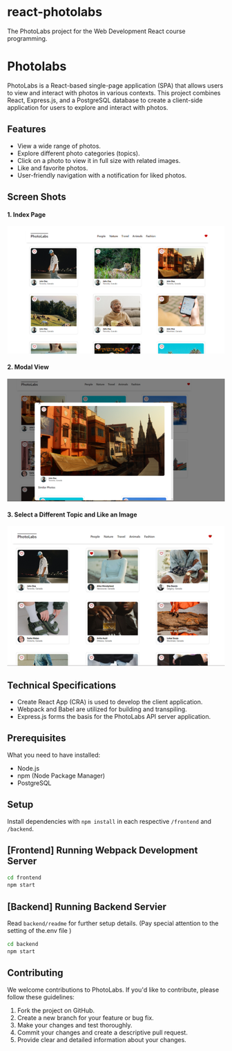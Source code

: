 # react-photolabs
The PhotoLabs project for the Web Development React course programming.

# Photolabs
PhotoLabs is a React-based single-page application (SPA) that allows users to view and interact with photos in various contexts. This project combines React, Express.js, and a PostgreSQL database to create a client-side application for users to explore and interact with photos.

## Features

- View a wide range of photos.
- Explore different photo categories (topics).
- Click on a photo to view it in full size with related images.
- Like and favorite photos.
- User-friendly navigation with a notification for liked photos.

## Screen Shots
#### 1. Index Page
!["index page"](https://github.com/yhuang82/photolabs/blob/main/docs/photo-index.png.png?raw=true)

#### 2. Modal View
!["modal view"](https://github.com/yhuang82/photolabs/blob/main/docs/photo-modal.png.png?raw=true)

#### 3. Select a Different Topic and Like an Image
!["topic page"](https://github.com/yhuang82/photolabs/blob/main/docs/photo-topic.png.png?raw=true)


## Technical Specifications

- Create React App (CRA) is used to develop the client application.
- Webpack and Babel are utilized for building and transpiling.
- Express.js forms the basis for the PhotoLabs API server application.


## Prerequisites

What you need to have installed:

- Node.js
- npm (Node Package Manager)
- PostgreSQL

## Setup

Install dependencies with `npm install` in each respective `/frontend` and `/backend`.

## [Frontend] Running Webpack Development Server

```sh
cd frontend
npm start
```

## [Backend] Running Backend Servier

Read `backend/readme` for further setup details.
(Pay special attention to the setting of the.env file
)

```sh
cd backend
npm start
```
## Contributing
We welcome contributions to PhotoLabs. If you'd like to contribute, please follow these guidelines:

1. Fork the project on GitHub.
2. Create a new branch for your feature or bug fix.
3. Make your changes and test thoroughly.
4. Commit your changes and create a descriptive pull request.
5. Provide clear and detailed information about your changes.